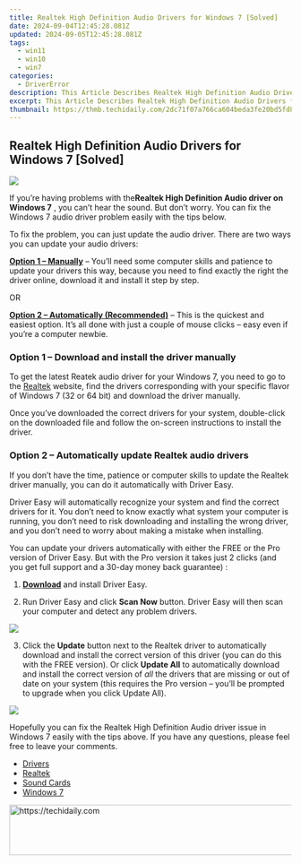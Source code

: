 ```yaml
---
title: Realtek High Definition Audio Drivers for Windows 7 [Solved]
date: 2024-09-04T12:45:28.081Z
updated: 2024-09-05T12:45:28.081Z
tags:
  - win11
  - win10
  - win7
categories:
  - DriverError
description: This Article Describes Realtek High Definition Audio Drivers for Windows 7 [Solved]
excerpt: This Article Describes Realtek High Definition Audio Drivers for Windows 7 [Solved]
thumbnail: https://thmb.techidaily.com/2dc71f07a766ca604beda3fe20bd5fd81321c87e0ac1f0a29af15d53f14e15af.jpg
---
```


## Realtek High Definition Audio Drivers for Windows 7 [Solved]

![](https://images.drivereasy.com/wp-content/uploads/2018/09/img_5b8fa9d48f326.jpg)

 If you’re having problems with the**Realtek High Definition Audio driver on Windows 7** , you can’t hear the sound. But don’t worry. You can fix the Windows 7 audio driver problem easily with the tips below.

 To fix the problem, you can just update the audio driver. There are two ways you can update your audio drivers:

[**Option 1 – Manually**](https://laganoo.pxf.io/5g6ygn) – You’ll need some computer skills and patience to update your drivers this way, because you need to find exactly the right the driver online, download it and install it step by step.

OR

**[Option 2 – Automatically (Recommended)](#option2)**  – This is the quickest and easiest option. It’s all done with just a couple of mouse clicks – easy even if you’re a computer newbie.

### **Option 1 –**  **Download and install the driver manually**

 To get the latest Reatek audio driver for your Windows 7, you need to go to the [Realtek](https://www.realtek.com/en/downloads) [](https://www.realtek.com/en/downloads)  website, find the drivers corresponding with your specific flavor of Windows 7 (32 or 64 bit) and download the driver manually.

 Once you’ve downloaded the correct drivers for your system, double-click on the downloaded file and follow the on-screen instructions to install the driver.

### **Option 2 –  Automatically update Realtek audio drivers**

 If you don’t have the time, patience or computer skills to update the Realtek driver manually, you can do it automatically with Driver Easy.

 Driver Easy will automatically recognize your system and find the correct drivers for it. You don’t need to know exactly what system your computer is running, you don’t need to risk downloading and installing the wrong driver, and you don’t need to worry about making a mistake when installing.

 You can update your drivers automatically with either the FREE or the Pro version of Driver Easy. But with the Pro version it takes just 2 clicks (and you get full support and a 30-day money back guarantee) :

 1) **[Download](https://tools.techidaily.com/drivereasy/download/)**   and install Driver Easy.

 2) Run Driver Easy and click **Scan Now**   button. Driver Easy will then scan your computer and detect any problem drivers.

![](https://images.drivereasy.com/wp-content/uploads/2018/09/img_5b8fab06357ef.jpg)

 3) Click the **Update** button next to the Realtek driver to automatically download and install the correct version of this driver (you can do this with the FREE version). Or click **Update All**  to automatically download and install the correct version of _all_   the drivers that are missing or out of date on your system (this requires the Pro version – you’ll be prompted to upgrade when you click Update All).

![](https://images.drivereasy.com/wp-content/uploads/2018/09/img_5b8fab21add59.jpg)

 Hopefully you can fix the Realtek High Definition Audio driver issue in Windows 7 easily with the tips above. If you have any questions, please feel free to leave your comments.

* [Drivers](https://tools.techidaily.com/drivereasy/download/)
* [Realtek](https://store.drivereasy.com/order/cart.php?PRODS=4731822&QTY=1&AFFILIATE=108875)
* [Sound Cards](https://store.drivereasy.com/order/cart.php?PRODS=4731822&QTY=1&AFFILIATE=108875)
* [Windows 7](https://tools.techidaily.com/drivereasy/download/)

<ins class="adsbygoogle"
     style="display:block"
     data-ad-format="autorelaxed"
     data-ad-client="ca-pub-7571918770474297"
     data-ad-slot="1223367746"></ins>



<ins class="adsbygoogle"
     style="display:block"
     data-ad-client="ca-pub-7571918770474297"
     data-ad-slot="8358498916"
     data-ad-format="auto"
     data-full-width-responsive="true"></ins>





<!-- affiliate ads begin -->
<a href="https://dhgate.sjv.io/c/5597632/2106658/12108" target="_top" id="2106658">
  <img src="//a.impactradius-go.com/display-ad/12108-2106658" border="0" alt="https://techidaily.com" width="728" height="90"/>
</a>
<img height="0" width="0" src="https://dhgate.sjv.io/i/5597632/2106658/12108" style="position:absolute;visibility:hidden;" border="0" />
<!-- affiliate ads end -->